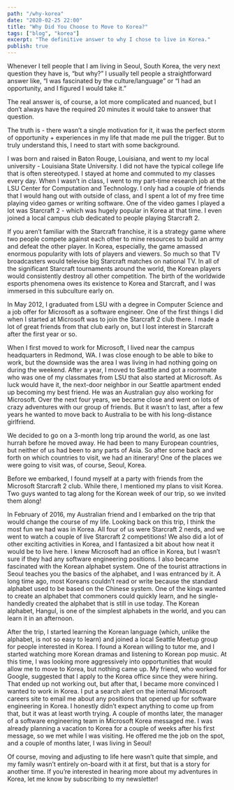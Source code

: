 ```yaml
---
path: "/why-korea"
date: "2020-02-25 22:00"
title: "Why Did You Choose to Move to Korea?"
tags: ["blog", "korea"]
excerpt: "The definitive answer to why I chose to live in Korea."
publish: true
---
```


Whenever I tell people that I am living in Seoul, South Korea, the very next question they have is, “but why?” I usually tell people a straightforward answer like, “I was fascinated by the culture/language” or “I had an opportunity, and I figured I would take it.” 

The real answer is, of course, a lot more complicated and nuanced, but I don’t always have the required 20 minutes it would take to answer that question.

The truth is - there wasn’t a single motivation for it, it was the perfect storm of opportunity + experiences in my life that made me pull the trigger. But to truly understand this, I need to start with some background.

I was born and raised in Baton Rouge, Louisiana, and went to my local university - Louisiana State University. I did not have the typical college life that is often stereotyped. I stayed at home and commuted to my classes every day. When I wasn’t in class, I went to my part-time research job at the LSU Center for Computation and Technology. I only had a couple of friends that I would hang out with outside of class, and I spent a lot of my free time playing video games or writing software. One of the video games I played a lot was Starcraft 2 - which was hugely popular in Korea at that time. I even joined a local campus club dedicated to people playing Starcraft 2.

If you aren’t familiar with the Starcraft franchise, it is a strategy game where two people compete against each other to mine resources to build an army and defeat the other player. In Korea, especially, the game amassed enormous popularity with lots of players and viewers. So much so that TV broadcasters would televise big Starcraft matches on national TV. In all of the significant Starcraft tournaments around the world, the Korean players would consistently destroy all other competition. The birth of the worldwide esports phenomena owes its existence to Korea and Starcraft, and I was immersed in this subculture early on.

In May 2012, I graduated from LSU with a degree in Computer Science and a job offer for Microsoft as a software engineer. One of the first things I did when I started at Microsoft was to join the Starcraft 2 club there. I made a lot of great friends from that club early on, but I lost interest in Starcraft after the first year or so.

When I first moved to work for Microsoft, I lived near the campus headquarters in Redmond, WA. I was close enough to be able to bike to work, but the downside was the area I was living in had nothing going on during the weekend. After a year, I moved to Seattle and got a roommate who was one of my classmates from LSU that also started at Microsoft. As luck would have it, the next-door neighbor in our Seattle apartment ended up becoming my best friend. He was an Australian guy also working for Microsoft. Over the next four years, we became close and went on lots of crazy adventures with our group of friends. But it wasn’t to last, after a few years he wanted to move back to Australia to be with his long-distance girlfriend. 

We decided to go on a 3-month long trip around the world, as one last hurrah before he moved away. He had been to many European countries, but neither of us had been to any parts of Asia. So after some back and forth on which countries to visit, we had an itinerary! One of the places we were going to visit was, of course, Seoul, Korea. 

Before we embarked, I found myself at a party with friends from the Microsoft Starcraft 2 club. While there, I mentioned my plans to visit Korea. Two guys wanted to tag along for the Korean week of our trip, so we invited them along!

In February of 2016, my Australian friend and I embarked on the trip that would change the course of my life. Looking back on this trip, I think the most fun we had was in Korea. All four of us were Starcraft 2 nerds, and we went to watch a couple of live Starcraft 2 competitions! We also did a lot of other exciting activities in Korea, and I fantasized a bit about how neat it would be to live here. I knew Microsoft had an office in Korea, but I wasn’t sure if they had any software engineering positions. I also became fascinated with the Korean alphabet system. One of the tourist attractions in Seoul teaches you the basics of the alphabet, and I was entranced by it. A long time ago, most Koreans couldn’t read or write because the standard alphabet used to be based on the Chinese system. One of the kings wanted to create an alphabet that commoners could quickly learn, and he single-handedly created the alphabet that is still in use today. The Korean alphabet, Hangul, is one of the simplest alphabets in the world, and you can learn it in an afternoon.

After the trip, I started learning the Korean language (which, unlike the alphabet, is not so easy to learn) and joined a local Seattle Meetup group for people interested in Korea. I found a Korean willing to tutor me, and I started watching more Korean dramas and listening to Korean pop music. At this time, I was looking more aggressively into opportunities that would allow me to move to Korea, but nothing came up. My friend, who worked for Google, suggested that I apply to the Korea office since they were hiring. That ended up not working out, but after that, I became more convinced I wanted to work in Korea. I put a search alert on the internal Microsoft careers site to email me about any positions that opened up for software engineering in Korea. I honestly didn’t expect anything to come up from that, but it was at least worth trying. A couple of months later, the manager of a software engineering team in Microsoft Korea messaged me. I was already planning a vacation to Korea for a couple of weeks after his first message, so we met while I was visiting. He offered me the job on the spot, and a couple of months later, I was living in Seoul!

Of course, moving and adjusting to life here wasn’t quite that simple, and my family wasn’t entirely on-board with it at first, but that is a story for another time. If you’re interested in hearing more about my adventures in Korea, let me know by subscribing to my newsletter!
